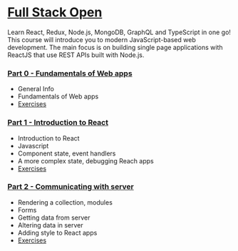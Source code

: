 # [Full Stack Open](https://fullstackopen.com/en/)

Learn React, Redux, Node.js, MongoDB, GraphQL and TypeScript in one go! This course will introduce you to modern JavaScript-based web development. The main focus is on building single page applications with ReactJS that use REST APIs built with Node.js.

### [Part 0 - Fundamentals of Web apps](https://fullstackopen.com/en/part0)
- General Info
- Fundamentals of Web apps
- [Exercises](Part0/README.md)

### [Part 1 - Introduction to React](https://fullstackopen.com/en/part1)
- Introduction to React
- Javascript
- Component state, event handlers
- A more complex state, debugging Reach apps
- [Exercises](Part1/README.md)

### [Part 2 - Communicating with server](https://fullstackopen.com/en/part2)
- Rendering a collection, modules
- Forms
- Getting data from server
- Altering data in server
- Adding style to React apps
- [Exercises](Part2/README.md)